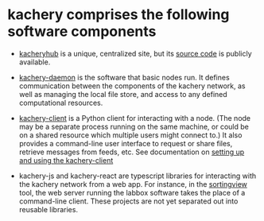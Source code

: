 # kachery comprises the following software components

* [kacheryhub](https://www.kacheryhub.org/) is a unique, centralized site, but its
[source code](https://github.com/kacheryhub/kacheryhub) is publicly available.

* [kachery-daemon](https://github.com/kacheryhub/kachery-daemon) is the software that
basic nodes run. It defines communication between the components of the kachery network,
as well as managing the local file store, and access to any defined computational resources.

* [kachery-client](https://github.com/kacheryhub/kachery-client) is a Python client
for interacting with a node. (The node may be a separate process running on the same
machine, or could be on a shared resource which multiple users might connect to.)
It also provides a command-line user interface to request or share files,
retrieve messages from feeds, etc. See documentation on
[setting up and using the kachery-client](./client-howto.md)

* kachery-js and kachery-react are typescript libraries for interacting with the kachery network from a web app. 
For instance, in the [sortingview](https://github.com/magland/sortingview)
tool, the web server running the labbox
software takes the place of a command-line client. These projects are not yet separated out into reusable libraries.